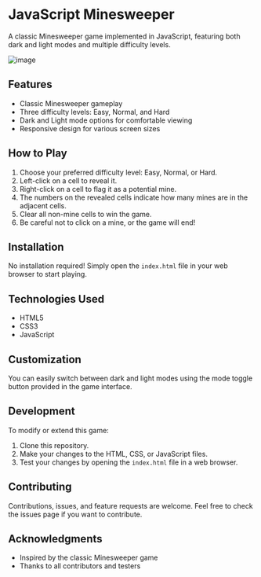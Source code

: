 # JavaScript Minesweeper

A classic Minesweeper game implemented in JavaScript, featuring both dark and light modes and multiple difficulty levels.

![image](https://github.com/user-attachments/assets/a0e23ffa-f606-415f-a893-81e49165fc3b)





## Features

- Classic Minesweeper gameplay
- Three difficulty levels: Easy, Normal, and Hard
- Dark and Light mode options for comfortable viewing
- Responsive design for various screen sizes

## How to Play

1. Choose your preferred difficulty level: Easy, Normal, or Hard.
2. Left-click on a cell to reveal it.
3. Right-click on a cell to flag it as a potential mine.
4. The numbers on the revealed cells indicate how many mines are in the adjacent cells.
5. Clear all non-mine cells to win the game.
6. Be careful not to click on a mine, or the game will end!

## Installation

No installation required! Simply open the `index.html` file in your web browser to start playing.

## Technologies Used

- HTML5
- CSS3
- JavaScript

## Customization

You can easily switch between dark and light modes using the mode toggle button provided in the game interface.

## Development

To modify or extend this game:

1. Clone this repository.
2. Make your changes to the HTML, CSS, or JavaScript files.
3. Test your changes by opening the `index.html` file in a web browser.

## Contributing

Contributions, issues, and feature requests are welcome. Feel free to check the issues page if you want to contribute.


## Acknowledgments

- Inspired by the classic Minesweeper game
- Thanks to all contributors and testers
